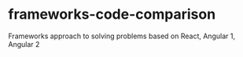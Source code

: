 # frameworks-code-comparison
Frameworks approach to solving problems based on React, Angular 1, Angular 2
